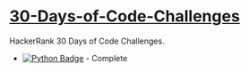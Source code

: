 # [30-Days-of-Code-Challenges](https://www.hackerrank.com/domains/tutorials/30-days-of-code)
HackerRank 30 Days of Code Challenges.
* [![Python Badge](https://img.shields.io/badge/Python-3776AB?style=flat&logo=python&logoColor=white&link=https://www.python.org/)](https://www.python.org/) - Complete
